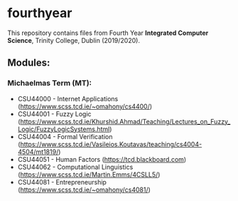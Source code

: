 # fourthyear
This repository contains files from Fourth Year **Integrated Computer Science**, Trinity College, Dublin (2019/2020).

## Modules:

### Michaelmas Term (MT):
* CSU44000 - Internet Applications (https://www.scss.tcd.ie/~omahony/cs4400/)
* CSU44001 - Fuzzy Logic (https://www.scss.tcd.ie/Khurshid.Ahmad/Teaching/Lectures_on_Fuzzy_Logic/FuzzyLogicSystems.html)
* CSU44004 - Formal Verification (https://www.scss.tcd.ie/Vasileios.Koutavas/teaching/cs4004-4504/mt1819/)
* CSU44051 - Human Factors (https://tcd.blackboard.com)
* CSU44062 - Computational Linguistics (https://www.scss.tcd.ie/Martin.Emms/4CSLL5/)
* CSU44081 - Entrepreneurship (https://www.scss.tcd.ie/~omahony/cs4081/)
